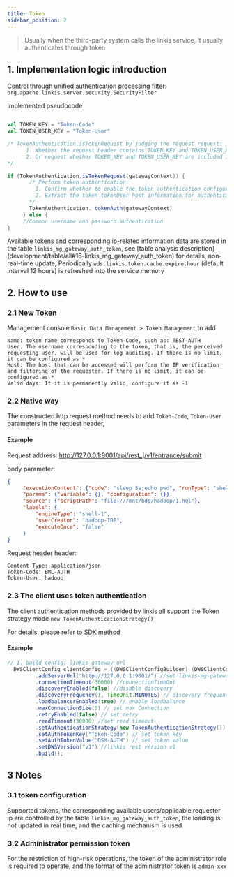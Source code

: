 ```yaml
---
title: Token
sidebar_position: 2
---
```


> Usually when the third-party system calls the linkis service, it usually authenticates through token

## 1. Implementation logic introduction

Control through unified authentication processing filter: `org.apache.linkis.server.security.SecurityFilter`

Implemented pseudocode
```scala

val TOKEN_KEY = "Token-Code"
val TOKEN_USER_KEY = "Token-User"

/* TokenAuthentication.isTokenRequest by judging the request request:
      1. Whether the request header contains TOKEN_KEY and TOKEN_USER_KEY: getHeaders.containsKey(TOKEN_KEY) && getHeaders.containsKey(TOKEN_USER_KEY)
      2. Or request whether TOKEN_KEY and TOKEN_USER_KEY are included in the cookies: getCookies.containsKey(TOKEN_KEY) &&getCookies.containsKey(TOKEN_USER_KEY)
*/

if (TokenAuthentication.isTokenRequest(gatewayContext)) {
       /* Perform token authentication
         1. Confirm whether to enable the token authentication configuration item `wds.linkis.gateway.conf.enable.token.auth`
         2. Extract the token tokenUser host information for authentication and verify the validity
       */
       TokenAuthentication. tokenAuth(gatewayContext)
     } else {
     //Common username and password authentication
}
```
Available tokens and corresponding ip-related information data are stored in the table `linkis_mg_gateway_auth_token`, see [table analysis description] (development/table/all#16-linkis_mg_gateway_auth_token) for details, non-real-time update,
Periodically `wds.linkis.token.cache.expire.hour` (default interval 12 hours) is refreshed into the service memory


## 2. How to use

### 2.1 New Token

Management console `Basic Data Management > Token Management` to add

```text
Name: token name corresponds to Token-Code, such as: TEST-AUTH
User: The username corresponding to the token, that is, the perceived requesting user, will be used for log auditing. If there is no limit, it can be configured as *
Host: The host that can be accessed will perform the IP verification and filtering of the requester. If there is no limit, it can be configured as *
Valid days: If it is permanently valid, configure it as -1
```

### 2.2 Native way
The constructed http request method needs to add `Token-Code`, `Token-User` parameters in the request header,

#### Example

Request address:
http://127.0.0.1:9001/api/rest_j/v1/entrance/submit

body parameter:
```json
{
     "executionContent": {"code": "sleep 5s;echo pwd", "runType": "shell"},
     "params": {"variable": {}, "configuration": {}},
     "source": {"scriptPath": "file:///mnt/bdp/hadoop/1.hql"},
     "labels": {
         "engineType": "shell-1",
         "userCreator": "hadoop-IDE",
         "executeOnce": "false"
     }
}
```

Request header header:
```text
Content-Type: application/json
Token-Code: BML-AUTH
Token-User: hadoop
```

### 2.3 The client uses token authentication

The client authentication methods provided by linkis all support the Token strategy mode `new TokenAuthenticationStrategy()`

For details, please refer to [SDK method](user-guide/sdk-manual)

#### Example
```java
// 1. build config: linkis gateway url
  DWSClientConfig clientConfig = ((DWSClientConfigBuilder) (DWSClientConfigBuilder.newBuilder()
         .addServerUrl("http://127.0.0.1:9001/") //set linkis-mg-gateway url: http://{ip}:{port}
         .connectionTimeout(30000) //connectionTimeOut
         .discoveryEnabled(false) //disable discovery
         .discoveryFrequency(1, TimeUnit.MINUTES) // discovery frequency
         .loadbalancerEnabled(true) // enable loadbalance
         .maxConnectionSize(5) // set max Connection
         .retryEnabled(false) // set retry
         .readTimeout(30000) //set read timeout
         .setAuthenticationStrategy(new TokenAuthenticationStrategy()) // AuthenticationStrategy Linkis auth Token
         .setAuthTokenKey("Token-Code") // set token key
         .setAuthTokenValue("DSM-AUTH") // set token value
         .setDWSVersion("v1") //linkis rest version v1
         .build();
```

## 3 Notes

### 3.1 token configuration
Supported tokens, the corresponding available users/applicable requester ip are controlled by the table `linkis_mg_gateway_auth_token`, the loading is not updated in real time, and the caching mechanism is used
 
### 3.2 Administrator permission token
For the restriction of high-risk operations, the token of the administrator role is required to operate, and the format of the administrator token is `admin-xxx`
